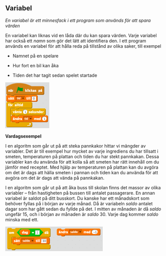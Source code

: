 ## Variabel


*En variabel är ett minnesfack i ett program som används för att spara värden*


En variabel kan liknas vid en låda där du kan spara värden. Varje variabel har också ett *namn* som gör det lätt att identifiera den. I ett program används en variabel för att hålla reda på tillstånd av olika saker, till exempel

* Namnet på en spelare

* Hur fort en bil kan åka

* Tiden det har tagit sedan spelet startade

![image alt text](variabel_0.png)

**Vardagsexempel**

I en algoritm som går ut på att steka pannkakor hittar vi mängder av variabler. Det är till exempel hur mycket av varje ingrediens du har tillsatt i smeten, temperaturen på plattan och tiden du har stekt pannkakan. Dessa variabler kan du använda för att kolla så att smeten har rätt innehåll om du jämför med receptet. Med hjälp av temperaturen på plattan kan du avgöra om det är dags att hälla smeten i pannan och tiden kan du använda för att avgöra om det är dags att vända på pannkakan.


I en algoritm som går ut på att åka buss till skolan finns det massor av olika variabler – från hastigheten på bussen till antalet passagerare. En annan variabel är saldot på ditt busskort. Du kanske har ett månadskort som behöver fyllas på i början av varje månad. Då är variabeln *saldo* antalet dagar som har gått sedan du fyllde på det. I mitten av månaden är då *saldo* ungefär 15, och i början av månaden är *saldo* 30. Varje dag kommer *saldo* minska med ett.

![image alt text](variabel_1.png)
